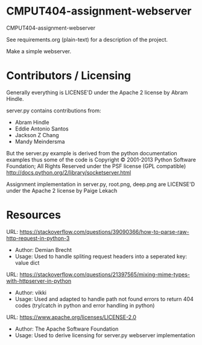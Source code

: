 CMPUT404-assignment-webserver
=============================

CMPUT404-assignment-webserver

See requirements.org (plain-text) for a description of the project.

Make a simple webserver.

Contributors / Licensing
========================

Generally everything is LICENSE'D under the Apache 2 license by Abram Hindle.

server.py contains contributions from:

* Abram Hindle
* Eddie Antonio Santos
* Jackson Z Chang
* Mandy Meindersma 

But the server.py example is derived from the python documentation
examples thus some of the code is Copyright © 2001-2013 Python
Software Foundation; All Rights Reserved under the PSF license (GPL
compatible) http://docs.python.org/2/library/socketserver.html

Assignment implementation in server.py, root.png, deep.png are LICENSE'D under the Apache 2 license by Paige Lekach

Resources
========================


URL: https://stackoverflow.com/questions/39090366/how-to-parse-raw-http-request-in-python-3
* Author: Demian Brecht
* Usage: Used to handle spliting request headers into a seperated key: value dict


URL: https://stackoverflow.com/questions/21397565/mixing-mime-types-with-httpserver-in-python
* Author: vikki
* Usage: Used and adapted to handle path not found errors to return 404 codes (try/catch in python and error handling in python)


URL: https://www.apache.org/licenses/LICENSE-2.0
* Author: The Apache Software Foundation
* Usage: Used to derive licensing for server.py webserver implementation

